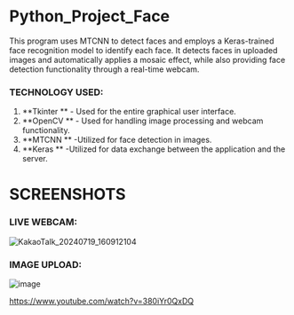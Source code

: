 # Python_Project_Face

This program uses MTCNN to detect faces and employs a Keras-trained face recognition model to identify each face. It detects faces in uploaded images and automatically applies a mosaic effect, while also providing face detection functionality through a real-time webcam.

### TECHNOLOGY USED:

1. **Tkinter ** - Used for the entire graphical user interface.
2. **OpenCV ** - Used for handling image processing and webcam functionality.
3. **MTCNN ** -Utilized for face detection in images.
3. **Keras  ** -Utilized for data exchange between the application and the server.

# SCREENSHOTS

### LIVE WEBCAM:
![KakaoTalk_20240719_160912104](https://github.com/user-attachments/assets/2b11ce86-51a3-404f-826e-fe1893f0424e)
### IMAGE UPLOAD:
![image](https://github.com/user-attachments/assets/4ef207a3-b0d7-4337-aed9-4a83fbac14b3)

https://www.youtube.com/watch?v=380iYr0QxDQ
